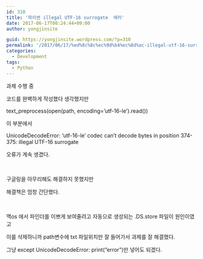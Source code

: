 ```yaml
---
id: 310
title: '파이썬 illegal UTF-16 surrogate  에러'
date: 2017-06-17T00:24:44+09:00
author: yongjinsite

guid: https://yongjinsite.wordpress.com/?p=310
permalink: '/2017/06/17/%ed%8c%8c%ec%9d%b4%ec%8d%ac-illegal-utf-16-surrogate-%ec%97%90%eb%9f%ac/'
categories:
  - Development
tags:
  - Python
---
```

과제 수행 중

코드를 완벽하게 작성했다 생각했지만

text_preprocess(open(path, encoding=&#8217;utf-16-le&#8217;).read())

이 부분에서

UnicodeDecodeError: &#8216;utf-16-le&#8217; codec can&#8217;t decode bytes in position 374-375: illegal UTF-16 surrogate

오류가 계속 생겼다.

&nbsp;

구글링을 아무리해도 해결하지 못했지만

해결책은 엄청 간단했다.

&nbsp;

맥os 에서 파인더를 이쁘게 보여줄려고 자동으로 생성되는 .DS.store 파일이 원인이였고

이를 삭제하니까 path변수에 txt 파일위치만 잘 들어가서 과제를 잘 해결했다.

그냥 except UnicodeDecodeError: print(&#8220;error&#8221;)만 넣어도 되겠다.

&nbsp;

&nbsp;

&nbsp;

&nbsp;
